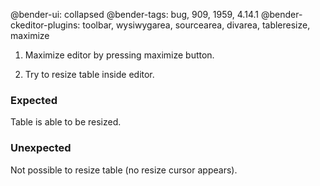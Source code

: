 @bender-ui: collapsed
@bender-tags: bug, 909, 1959, 4.14.1
@bender-ckeditor-plugins: toolbar, wysiwygarea, sourcearea, divarea, tableresize, maximize

1. Maximize editor by pressing maximize button.

1. Try to resize table inside editor.

### Expected

Table is able to be resized.

### Unexpected

Not possible to resize table (no resize cursor appears).
